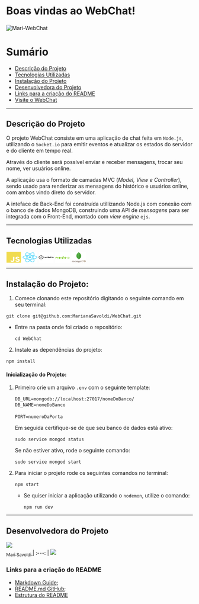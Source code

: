 # Boas vindas ao WebChat!

<img align="center" alt="Mari-WebChat" src="http://cdn.onlinewebfonts.com/svg/img_518618.png" height="200" width="250"/>

# Sumário

- [Descrição do Projeto](#descrição-do-projeto)
- [Tecnologias Utilizadas](#tecnologias-utilizadas)
- [Instalação do Projeto](#instalação-do-projeto)
- [Desenvolvedora do Projeto](#desenvolvedora-do-projeto)
- [Links para a criação do README](#links-para-a-criação-do-readme)
- [Visite o WebChat](#visite-o-webchat)

---

## Descrição do Projeto

O projeto WebChat consiste em uma aplicação de chat feita em `Node.js`, utilizando o `Socket.io` para emitir eventos e atualizar os estados do servidor e do cliente em tempo real.

Através do cliente será possível enviar e receber mensagens, trocar seu nome, ver usuários online.

A aplicação usa o formato de camadas MVC (_Model, View e Controller_), sendo usado para renderizar as mensagens do histórico e usuários online, com ambos vindo direto do servidor.

A inteface de Back-End foi construída utillizando Node.js com conexão com o banco de dados MongoDB, construindo uma API de *mensagens* para ser integrada com o Front-End, montado com _view engine_ `ejs`.

---

## Tecnologias Utilizadas

<div>
  <img align="center" alt="Mari-Js" height="30" width="40" src="https://raw.githubusercontent.com/devicons/devicon/master/icons/javascript/javascript-plain.svg">
  <img align="center" alt="Mari-React" height="30" width="40" src="https://raw.githubusercontent.com/devicons/devicon/master/icons/react/react-original.svg">
  <img align="center" alt="Mari-Socket.io" height="30" width="40" src="https://raw.githubusercontent.com/devicons/devicon/master/icons/socketio/socketio-original-wordmark.svg">
  <img align="center" alt="Mari-NodeJS" height="30" width="40" src="https://raw.githubusercontent.com/devicons/devicon/master/icons/nodejs/nodejs-plain-wordmark.svg">
  <img align="center" alt="Mari-MongoDB" height="30" width="40" src="https://raw.githubusercontent.com/devicons/devicon/master/icons/mongodb/mongodb-original-wordmark.svg">
</div>

---

## Instalação do Projeto:

1. Comece clonando este repositório digitando o seguinte comando em seu terminal:

  ```
  git clone git@github.com:MarianaSavoldi/WebChat.git
  ```

  - Entre na pasta onde foi criado o repositório:

    ```
    cd WebChat
    ```
    
2. Instale as dependências do projeto:

```
npm install
```

#### Inicialização do Projeto:

1. Primeiro crie um arquivo <code>.env</code> com o seguinte template:

    ```
    DB_URL=mongodb://localhost:27017/nomeDoBanco/
    DB_NAME=nomeDoBanco

    PORT=numeroDaPorta
    ```

    Em seguida certifique-se de que seu banco de dados está ativo:

    ```
    sudo service mongod status
    ```
    
    Se não estiver ativo, rode o seguinte comando:

    ```
    sudo service mongod start
    ```

2. Para iniciar o projeto rode os seguintes comandos no terminal:

    ```    
    npm start
    ```

    - Se quiser iniciar a aplicação utilizando o <code>nodemon</code>, utilize o comando:
      
      ```
      npm run dev
      ```

---

## Desenvolvedora do Projeto

[<img src="https://avatars.githubusercontent.com/u/78616965?v=4" width=110> <br> <sub> Mari Savoldi </sub>](https://github.com/MarianaSavoldi)
| :---: |
<a href="https://www.linkedin.com/in/mariana-savoldi-pereira-76501b197/" target="_blank"><img src="https://img.shields.io/badge/-LinkedIn-%230077B5?style=for-the-badge&logo=linkedin&logoColor=white" target="_blank"></a>


### Links para a criação do README

  - [Markdown Guide](https://www.markdownguide.org/basic-syntax/);
  - [README.md GitHub](https://dev.to/reginadiana/como-escrever-um-readme-md-sensacional-no-github-4509);
  - [Estrutura do README](https://app.betrybe.com/course/career/personal_portfolio/github/ea1e5823-b988-4c8b-9034-84f522b4108f/readme-de-repositorio/0121f8b1-dabf-4561-864e-78abaa9ebf37/estruturando-seus-readme-de-projetos/98c838f4-f746-49b2-a712-5bf0795bcd5c?use_case=side_bar)

